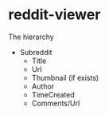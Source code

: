 # reddit-viewer

The hierarchy

- Subreddit
  - Title
  - Url
  - Thumbnail (if exists)
  - Author
  - TimeCreated
  - Comments/Url

